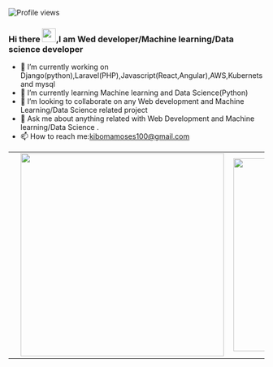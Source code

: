 


![Profile views](https://gpvc.arturio.dev/kibomamoses)
### Hi there <img src="https://user-images.githubusercontent.com/5679180/79618120-0daffb80-80be-11ea-819e-d2b0fa904d07.gif" width="27px">,I am <b>Wed developer/Machine learning/Data science</b> developer


- 🔭 I’m currently working on Django(python),Laravel(PHP),Javascript(React,Angular),AWS,Kubernets and mysql 
- 🌱 I’m currently learning Machine learning and Data Science(Python)
- 👯 I’m looking to collaborate on any Web development and Machine Learning/Data Science related project
- 💬 Ask me about  anything related with Web Development and Machine learning/Data Science .
- 📫 How to reach me:kibomamoses100@gmail.com

<center>
  <table>
  <tr>
      <td>
        <td>
          <img width="400px" align="left" src="https://github-readme-stats.vercel.app/api?username=kibomamoses&count_private=true&show_icons=true&theme=dark&layout=compact"/>
       </td>
    <td>
      <img width="380px" align="left" src="https://github-readme-stats.vercel.app/api/wakatime?username=kibomamoses&show_icons=true&theme=dark&layout=compact" />
    </td>

  </tr>   
</table>
</center>



